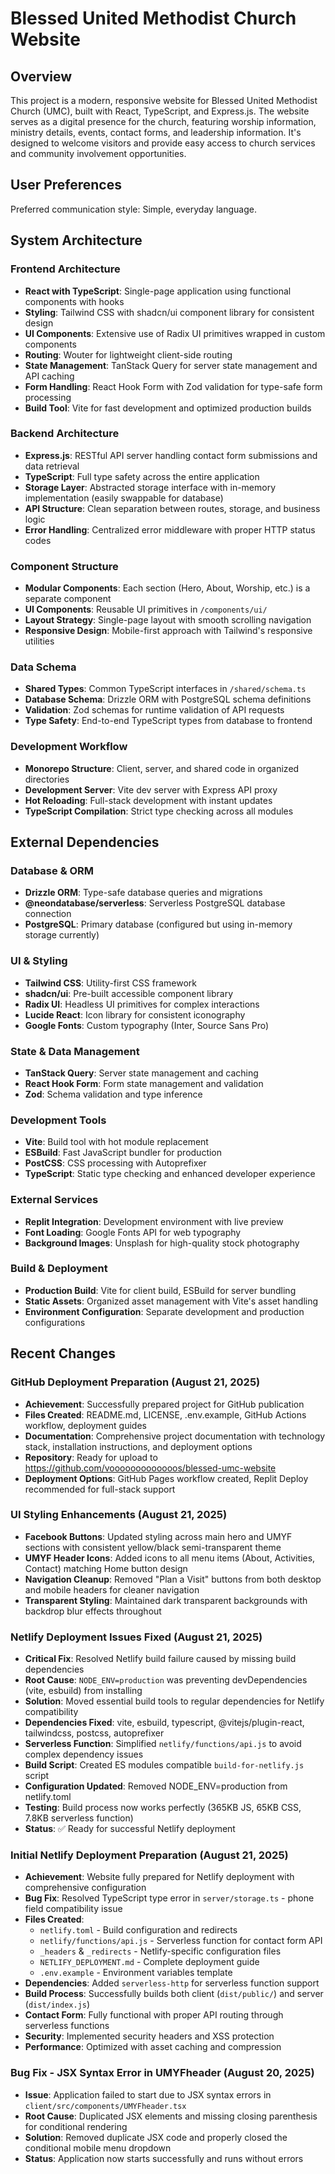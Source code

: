 # Blessed United Methodist Church Website

## Overview

This project is a modern, responsive website for Blessed United Methodist Church (UMC), built with React, TypeScript, and Express.js. The website serves as a digital presence for the church, featuring worship information, ministry details, events, contact forms, and leadership information. It's designed to welcome visitors and provide easy access to church services and community involvement opportunities.

## User Preferences

Preferred communication style: Simple, everyday language.

## System Architecture

### Frontend Architecture
- **React with TypeScript**: Single-page application using functional components with hooks
- **Styling**: Tailwind CSS with shadcn/ui component library for consistent design
- **UI Components**: Extensive use of Radix UI primitives wrapped in custom components
- **Routing**: Wouter for lightweight client-side routing
- **State Management**: TanStack Query for server state management and API caching
- **Form Handling**: React Hook Form with Zod validation for type-safe form processing
- **Build Tool**: Vite for fast development and optimized production builds

### Backend Architecture
- **Express.js**: RESTful API server handling contact form submissions and data retrieval
- **TypeScript**: Full type safety across the entire application
- **Storage Layer**: Abstracted storage interface with in-memory implementation (easily swappable for database)
- **API Structure**: Clean separation between routes, storage, and business logic
- **Error Handling**: Centralized error middleware with proper HTTP status codes

### Component Structure
- **Modular Components**: Each section (Hero, About, Worship, etc.) is a separate component
- **UI Components**: Reusable UI primitives in `/components/ui/`
- **Layout Strategy**: Single-page layout with smooth scrolling navigation
- **Responsive Design**: Mobile-first approach with Tailwind's responsive utilities

### Data Schema
- **Shared Types**: Common TypeScript interfaces in `/shared/schema.ts`
- **Database Schema**: Drizzle ORM with PostgreSQL schema definitions
- **Validation**: Zod schemas for runtime validation of API requests
- **Type Safety**: End-to-end TypeScript types from database to frontend

### Development Workflow
- **Monorepo Structure**: Client, server, and shared code in organized directories
- **Development Server**: Vite dev server with Express API proxy
- **Hot Reloading**: Full-stack development with instant updates
- **TypeScript Compilation**: Strict type checking across all modules

## External Dependencies

### Database & ORM
- **Drizzle ORM**: Type-safe database queries and migrations
- **@neondatabase/serverless**: Serverless PostgreSQL database connection
- **PostgreSQL**: Primary database (configured but using in-memory storage currently)

### UI & Styling
- **Tailwind CSS**: Utility-first CSS framework
- **shadcn/ui**: Pre-built accessible component library
- **Radix UI**: Headless UI primitives for complex interactions
- **Lucide React**: Icon library for consistent iconography
- **Google Fonts**: Custom typography (Inter, Source Sans Pro)

### State & Data Management
- **TanStack Query**: Server state management and caching
- **React Hook Form**: Form state management and validation
- **Zod**: Schema validation and type inference

### Development Tools
- **Vite**: Build tool with hot module replacement
- **ESBuild**: Fast JavaScript bundler for production
- **PostCSS**: CSS processing with Autoprefixer
- **TypeScript**: Static type checking and enhanced developer experience

### External Services
- **Replit Integration**: Development environment with live preview
- **Font Loading**: Google Fonts API for web typography
- **Background Images**: Unsplash for high-quality stock photography

### Build & Deployment
- **Production Build**: Vite for client build, ESBuild for server bundling
- **Static Assets**: Organized asset management with Vite's asset handling
- **Environment Configuration**: Separate development and production configurations

## Recent Changes

### GitHub Deployment Preparation (August 21, 2025)
- **Achievement**: Successfully prepared project for GitHub publication
- **Files Created**: README.md, LICENSE, .env.example, GitHub Actions workflow, deployment guides
- **Documentation**: Comprehensive project documentation with technology stack, installation instructions, and deployment options
- **Repository**: Ready for upload to https://github.com/vooooooooooooos/blessed-umc-website
- **Deployment Options**: GitHub Pages workflow created, Replit Deploy recommended for full-stack support

### UI Styling Enhancements (August 21, 2025)
- **Facebook Buttons**: Updated styling across main hero and UMYF sections with consistent yellow/black semi-transparent theme
- **UMYF Header Icons**: Added icons to all menu items (About, Activities, Contact) matching Home button design
- **Navigation Cleanup**: Removed "Plan a Visit" buttons from both desktop and mobile headers for cleaner navigation
- **Transparent Styling**: Maintained dark transparent backgrounds with backdrop blur effects throughout

### Netlify Deployment Issues Fixed (August 21, 2025)
- **Critical Fix**: Resolved Netlify build failure caused by missing build dependencies
- **Root Cause**: `NODE_ENV=production` was preventing devDependencies (vite, esbuild) from installing
- **Solution**: Moved essential build tools to regular dependencies for Netlify compatibility
- **Dependencies Fixed**: vite, esbuild, typescript, @vitejs/plugin-react, tailwindcss, postcss, autoprefixer
- **Serverless Function**: Simplified `netlify/functions/api.js` to avoid complex dependency issues
- **Build Script**: Created ES modules compatible `build-for-netlify.js` script
- **Configuration Updated**: Removed NODE_ENV=production from netlify.toml
- **Testing**: Build process now works perfectly (365KB JS, 65KB CSS, 7.8KB serverless function)
- **Status**: ✅ Ready for successful Netlify deployment

### Initial Netlify Deployment Preparation (August 21, 2025)
- **Achievement**: Website fully prepared for Netlify deployment with comprehensive configuration
- **Bug Fix**: Resolved TypeScript type error in `server/storage.ts` - phone field compatibility issue
- **Files Created**: 
  - `netlify.toml` - Build configuration and redirects
  - `netlify/functions/api.js` - Serverless function for contact form API
  - `_headers` & `_redirects` - Netlify-specific configuration files
  - `NETLIFY_DEPLOYMENT.md` - Complete deployment guide
  - `.env.example` - Environment variables template
- **Dependencies**: Added `serverless-http` for serverless function support
- **Build Process**: Successfully builds both client (`dist/public/`) and server (`dist/index.js`)
- **Contact Form**: Fully functional with proper API routing through serverless functions
- **Security**: Implemented security headers and XSS protection
- **Performance**: Optimized with asset caching and compression

### Bug Fix - JSX Syntax Error in UMYFheader (August 20, 2025)
- **Issue**: Application failed to start due to JSX syntax errors in `client/src/components/UMYFheader.tsx`
- **Root Cause**: Duplicated JSX elements and missing closing parenthesis for conditional rendering
- **Solution**: Removed duplicate JSX code and properly closed the conditional mobile menu dropdown
- **Status**: Application now starts successfully and runs without errors